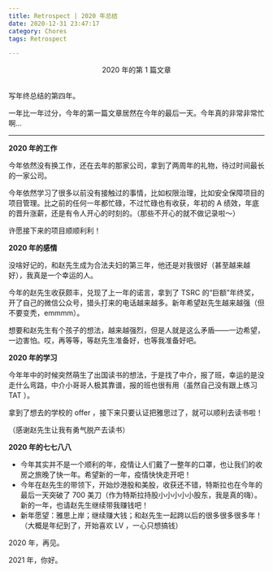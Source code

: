 ```yaml
---
title: Retrospect | 2020 年总结
date: 2020-12-31 23:47:17
category: Chores
tags: Retrospect

---
```


<center>2020 年的第 1 篇文章</center>

<br>

写年终总结的第四年。

一年比一年过分，今年的第一篇文章居然在今年的最后一天。今年真的非常非常忙啊...

---

**2020 年的工作**

今年依然没有换工作，还在去年的那家公司，拿到了两周年的礼物，待过时间最长的一家公司。

今年依然学习了很多以前没有接触过的事情，比如权限治理，比如安全保障项目的项目管理。比之前的任何一年都忙碌，不过忙碌也有收获，年初的 A 绩效，年底的晋升涨薪，还是有令人开心的时刻的。（那些不开心的就不做记录啦～）

许愿接下来的项目顺顺利利！

**2020 年的感情**

没啥好记的，和赵先生成为合法夫妇的第三年，他还是对我很好（甚至越来越好），我真是一个幸运的人。

今年的赵先生收获颇丰，兑现了上一年的诺言，拿到了 TSRC 的“巨额”年终奖，开了自己的微信公众号，猎头打来的电话越来越多。新年希望赵先生越来越强（但不要变秃，emmmm）。

想要和赵先生有个孩子的想法，越来越强烈，但是人就是这么矛盾——一边希望，一边害怕。哎，再等等，等赵先生准备好，也等我准备好吧。

**2020 年的学习**

今年年中的时候突然萌生了出国读书的想法，于是找了中介，报了班，幸运的是没走什么弯路，中介小哥哥人极其靠谱，报的班也很有用（虽然自己没有跟上练习 TAT ）。

拿到了想去的学校的 offer ，接下来只要认证把雅思过了，就可以顺利去读书啦！

（感谢赵先生让我有勇气脱产去读书）

**2020 年的七七八八**

* 今年其实并不是一个顺利的年，疫情让人们戴了一整年的口罩，也让我们的收房之旅晚了快一年。希望新的一年，疫情快快走开吧！
* 今年在赵先生的带领下，开始炒港股和美股，收获还不错，特斯拉也在今年的最后一天突破了 700 美刀（作为特斯拉持股小小小小小股东，我是真的嗨）。新的一年，也请赵先生继续带我赚钱吧！
* 新年愿望：雅思上岸；继续赚大钱；和赵先生一起跨以后的很多很多很多年！（大概是年纪到了，开始喜欢 LV ，一心只想搞钱）



2020 年，再见。

2021 年，你好。

<br>